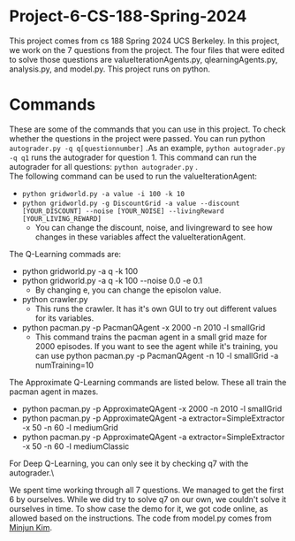 # Project-6-CS-188-Spring-2024

This project comes from cs 188 Spring 2024 UCS Berkeley. In this project, we work on the 7 questions from the project. The four files that were edited to solve those questions are valueIterationAgents.py, qlearningAgents.py, analysis.py, and model.py. This project runs on python.

# Commands
These are some of the commands that you can use in this project.
To check whether the questions in the project were passed. You can run python `autograder.py -q q[questionnumber]` .As an example, `python autograder.py -q q1` runs the autograder for question 1. This command can run the autograder for all questions: `python autograder.py` .\
The following command can be used to run the valueIterationAgent:  
 <list>
+ `python gridworld.py -a value -i 100 -k 10`
+ `python gridworld.py -g DiscountGrid -a value --discount [YOUR_DISCOUNT] --noise [YOUR_NOISE] --livingReward [YOUR_LIVING_REWARD]`
  + You can change the discount, noise, and livingreward to see how changes in these variables affect the valueIterationAgent.
 

 <list>
The Q-Learning commads are:<br/> 

   
   - python gridworld.py -a q -k 100
   - python gridworld.py -a q -k 100 --noise 0.0 -e 0.1
     - By changing e, you can change the episolon value.
   - python crawler.py
     - This runs the crawler. It has it's own GUI to try out different values for its variables.
   - python pacman.py -p PacmanQAgent -x 2000 -n 2010 -l smallGrid
     - This command trains the pacman agent in a small grid maze for 2000 episodes. If you want to see the agent while it's training, you can use python pacman.py -p PacmanQAgent -n 10 -l smallGrid -a numTraining=10


The Approximate Q-Learning commands are listed below. These all train the pacman agent in mazes.\
<list>
 + python pacman.py -p ApproximateQAgent -x 2000 -n 2010 -l smallGrid 
 + python pacman.py -p ApproximateQAgent -a extractor=SimpleExtractor -x 50 -n 60 -l mediumGrid
 + python pacman.py -p ApproximateQAgent -a extractor=SimpleExtractor -x 50 -n 60 -l mediumClassic
<list>

For Deep Q-Learning, you can only see it by checking q7 with the autograder.\

We spent time working through all 7 questions. We managed to get the first 6 by ourselves. While we did try to solve q7 on our own, we couldn't solve it ourselves in time. To show case the demo for it, we got code online, as allowed based on the instructions. The code from model.py comes from [Minjun Kim](https://github.com/nninjun/2024-Spring-CS188).
